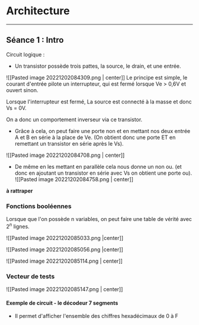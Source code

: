# Architecture
---

## Séance 1 : Intro

Circuit logique :
- Un transistor possède trois pattes, la source, le drain, et une entrée.

![[Pasted image 20221202084309.png | center]]
Le principe est simple, le courant d'entrée pilote un interrupteur, qui est fermé lorsque Ve > 0,6V et ouvert sinon.

Lorsque l'interrupteur est fermé, La source est connecté à la masse et donc Vs = 0V.

On a donc un comportement inverseur via ce transistor.

- Grâce à cela, on peut faire une porte non et en mettant nos deux entrée A et B en série à la place de Ve. (On obtient donc une porte ET en remettant un transistor en série après le Vs).

![[Pasted image 20221202084708.png | center]]

- De même en les mettant en parallèle cela nous donne un non ou. (et donc en ajoutant un transistor en série avec Vs on obtient une porte ou).
![[Pasted image 20221202084758.png | center]]

**à rattraper**

### Fonctions booléennes

Lorsque que l'on possède n variables, on peut faire une table de vérité avec $2^n$ lignes.

![[Pasted image 20221202085033.png |center]]

![[Pasted image 20221202085056.png |center]]


![[Pasted image 20221202085114.png | center]]

### Vecteur de tests
![[Pasted image 20221202085147.png | center]]

#### Exemple de circuit - le décodeur 7 segments

- Il permet d'afficher l'ensemble des chiffres hexadécimaux de 0 à F



